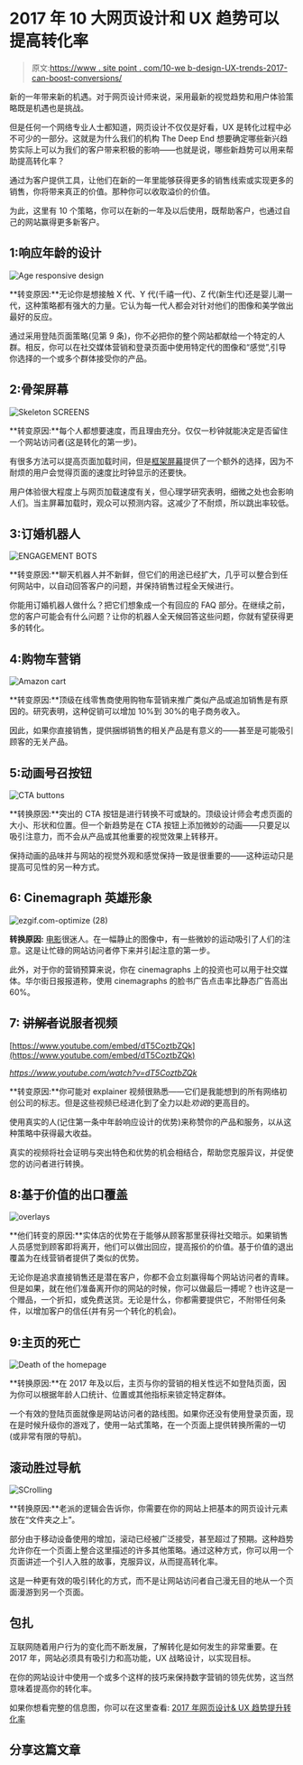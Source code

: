 # 2017 年 10 大网页设计和 UX 趋势可以提高转化率

> 原文:[https://www . site point . com/10-we b-design-UX-trends-2017-can-boost-conversions/](https://www.sitepoint.com/10-web-design-ux-trends-2017-can-boost-conversions/)

新的一年带来新的机遇。对于网页设计师来说，采用最新的视觉趋势和用户体验策略既是机遇也是挑战。

但是任何一个网络专业人士都知道，网页设计不仅仅是好看，UX 是转化过程中必不可少的一部分。这就是为什么我们的机构 The Deep End 想要确定哪些新兴趋势实际上可以为我们的客户带来积极的影响——也就是说，哪些新趋势可以用来帮助提高转化率？

通过为客户提供工具，让他们在新的一年里能够获得更多的销售线索或实现更多的销售，你将带来真正的价值。那种你可以收取溢价的价值。

为此，这里有 10 个策略，你可以在新的一年及以后使用，既帮助客户，也通过自己的网站赢得更多新客户。

## 1:响应年龄的设计

![Age responsive design](../Images/05c51c48d26baab3099fa1500a2bbc5b.png)

**转变原因:**无论你是想接触 X 代、Y 代(千禧一代)、Z 代(新生代)还是婴儿潮一代，这种策略都有强大的力量。它认为每一代人都会对针对他们的图像和美学做出最好的反应。

通过采用登陆页面策略(见第 9 条)，你不必把你的整个网站都献给一个特定的人群。相反，你可以在社交媒体营销和登录页面中使用特定代的图像和“感觉”,引导你选择的一个或多个群体接受你的产品。

## 2:骨架屏幕

![Skeleton SCREENS](../Images/f4cadb35220ee3d69faebea14e17a7c8.png)

**转变原因:**每个人都想要速度，而且理由充分。仅仅一秒钟就能决定是否留住一个网站访问者(这是转化的第一步)。

有很多方法可以提高页面加载时间，但是[框架屏幕](https://www.sitepoint.com/how-to-speed-up-your-ux-with-skeleton-screens/)提供了一个额外的选择，因为不耐烦的用户会觉得页面的速度比时钟显示的还要快。

用户体验很大程度上与网页加载速度有关，但心理学研究表明，细微之处也会影响人们。当主屏幕加载时，观众可以预测内容。这减少了不耐烦，所以跳出率较低。

## 3:订婚机器人

![ENGAGEMENT BOTS](../Images/c7485d40538be1eb3424e0202782ddbc.png)

**转变原因:**聊天机器人并不新鲜，但它们的用途已经扩大，几乎可以整合到任何网站中，以自动回答客户的问题，并保持销售过程全天候进行。

你能用订婚机器人做什么？把它们想象成一个有回应的 FAQ 部分。在继续之前，您的客户可能会有什么问题？让你的机器人全天候回答这些问题，你就有望获得更多的转化。

## 4:购物车营销

![Amazon cart](../Images/dbcb5795b899cf9a27dab022f35462d6.png)

**转变原因:**顶级在线零售商使用购物车营销来推广类似产品或追加销售是有原因的。研究表明，这种促销可以增加 10%到 30%的电子商务收入。

因此，如果你直接销售，提供捆绑销售的相关产品是有意义的——甚至是可能吸引顾客的无关产品。

## 5:动画号召按钮

![CTA buttons](../Images/39a88c175a568951a46bd1524ce76ed3.png)

**转换原因:**突出的 CTA 按钮是进行转换不可或缺的。顶级设计师会考虑页面的大小、形状和位置。但一个新趋势是在 CTA 按钮上添加微妙的动画——只要足以吸引注意力，而不会从产品或其他重要的视觉效果上转移开。

保持动画的品味并与网站的视觉外观和感觉保持一致是很重要的——这种运动只是提高可见性的另一种方式。

## 6: Cinemagraph 英雄形象

![ezgif.com-optimize (28)](../Images/201d8c996f3846e56b1389cce9f27fbd.png)

**转换原因:** [电影](https://www.sitepoint.com/how-to-hack-brains-with-cinemagraphs/)很迷人。在一幅静止的图像中，有一些微妙的运动吸引了人们的注意。这是让忙碌的网站访问者停下来并引起注意的第一步。

此外，对于你的营销预算来说，你在 cinemagraphs 上的投资也可以用于社交媒体。华尔街日报报道称，使用 cinemagraphs 的脸书广告点击率比静态广告高出 60%。

## 7: ~~讲解者~~说服者视频

[https://www.youtube.com/embed/dT5CoztbZQk](https://www.youtube.com/embed/dT5CoztbZQk)

*https://www.youtube.com/watch?v=dT5CoztbZQk*

**转变原因:**你可能对 explainer 视频很熟悉——它们是我能想到的所有网络初创公司的标志。但是这些视频已经进化到了全力以赴*劝说*的更高目的。

使用真实的人(记住第一条中年龄响应设计的优势)来称赞你的产品和服务，以从这种策略中获得最大收益。

真实的视频将社会证明与突出特色和优势的机会相结合，帮助您克服异议，并促使您的访问者进行转换。

## 8:基于价值的出口覆盖

![overlays](../Images/a79b432edc13f9c1fb2dafeecf55684c.png)

**他们转变的原因:**实体店的优势在于能够从顾客那里获得社交暗示。如果销售人员感觉到顾客即将离开，他们可以做出回应，提高报价的价值。基于价值的退出覆盖为在线营销者提供了类似的优势。

无论你是追求直接销售还是潜在客户，你都不会立刻赢得每个网站访问者的青睐。但是如果，就在他们准备离开你的网站的时候，你可以做最后一搏呢？也许这是一个赠品，一个折扣，或免费送货。无论是什么，你都需要提供它，不附带任何条件，以增加客户的信任(并有另一个转化的机会)。

## 9:主页的死亡

![Death of the homepage](../Images/6ff98d90d52a4e1d70540c3b237913c4.png)

**转换原因:**在 2017 年及以后，主页与你的营销的相关性远不如登陆页面，因为你可以根据年龄人口统计、位置或其他指标来锁定特定群体。

一个有效的登陆页面就像是网站访问者的路线图。如果你还没有使用登录页面，现在是时候升级你的游戏了，使用一站式策略，在一个页面上提供转换所需的一切(或非常有限的导航)。

## 滚动胜过导航

![SCrolling](../Images/e191c70b664ea8caf734a7d962039fb4.png)

**转换原因:**老派的逻辑会告诉你，你需要在你的网站上把基本的网页设计元素放在“文件夹之上”。

部分由于移动设备使用的增加，滚动已经被广泛接受，甚至超过了预期。这种趋势允许你在一个页面上整合这里描述的许多其他策略。通过这种方式，你可以用一个页面讲述一个引人入胜的故事，克服异议，从而提高转化率。

这是一种更有效的吸引转化的方式，而不是让网站访问者自己漫无目的地从一个页面漫游到另一个页面。

## 包扎

互联网随着用户行为的变化而不断发展，了解转化是如何发生的非常重要。在 2017 年，网站必须具有吸引力和高功能，UX 战略设计，以实现目标。

在你的网站设计中使用一个或多个这样的技巧来保持数字营销的领先优势，这当然意味着提高你的转化率。

如果你想看完整的信息图，你可以在这里查看: [2017 年网页设计& UX 趋势提升转化率](http://thedeependdesign.com/2017-web-design-trends-infographic/)

## 分享这篇文章